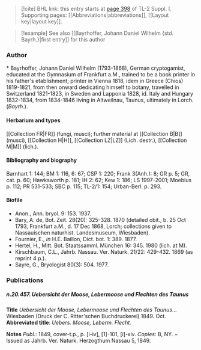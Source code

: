> [!cite] BHL link: this entry starts at [page 398](https://www.biodiversitylibrary.org/item/103858#page/410/mode/1up) of TL-2 Suppl. I.
> Supporting pages: [[Abbreviations|abbreviations]], [[Layout key|layout key]].

> [!example] See also [[Bayrhoffer, Johann Daniel Wilhelm {std. Bayrh.}|first entry]] for this author

### Author

\* Bayrhoffer, Johann Daniel Wilhelm (1793-1868), German cryptogamist, educated at the Gymnasium of Frankfurt a.M., trained to be a book printer in his father's etablishment; printer in Vienna 1818, idem in Greece (Chios) 1819-1821, from then onward dedicating himself to botany, travelled in Switzerland 1821-1823, in Sweden and Lapponia 1828, id. Italy and Hungary 1832-1834, from 1834-1846 living in Altweilnau, Taunus, ultimately in Lorch. (*Bayrh.*).

#### Herbarium and types

[[Collection FR|FR]] (fungi, musci); further material at [[Collection B|B]] (musci), [[Collection H|H]], [[Collection LZ|LZ]] (Lich. destr.), [[Collection M|M]] (lich.).

#### Bibliography and biography

Barnhart 1: 144; BM 1: 116, 6: 67; CSP 1: 220; Frank 3(Anh.): 8; GR p. 5; GR, cat. p. 60; Hawksworth p. 181; IH 2: 62; Kew 1: 186; LS 1997-2001; Moebius p. 112; PR 531-533; SBC p. 115; TL-2/1: 154; Urban-Berl. p. 293.

#### Biofile

- Anon., Ann. bryol. 9: 153. 1937.
- Bary, A. de, Bot. Zeit. 28(20): 325-328. 1870 (detailed obit., b. 25 Oct 1793, Frankfurt a.M., d. 17 Dec 1868, Lorch; collections given to Nassauischen naturhist. Landesmuseum, Wiesbaden).
- Fournier, E., *in* H.E. Baillon, Dict. bot. 1: 389. 1877.
- Hertel, H., Mitt. Bot. Staatssamml. München 16: 345. 1980 (lich. at M).
- Kirschbaum, C.L., Jahrb. Nassau. Ver. Naturk. 21/22: 429-432. 1869 (as reprint 4 p.).
- Sayre, G., Bryologist 80(3): 504. 1977.

### Publications

##### n.20.457. Uebersicht der Moose, Lebermoose und Flechten des Taunus

**Title**
*Uebersicht der Moose, Lebermoose und Flechten des Taunus*... Wiesbaden (Druck der C. Ritter'schen Buchdruckerei) 1849. Oct.
**Abbreviated title**: *Uebers. Moose, Leberm. Flecht.*

**Notes**
*Publ*.: 1849, cover-t.p., p. \[i-iv\], \[1\]-101, \[i\]-xiv. *Copies*: B, NY. − Issued as Jahrb. Ver. Naturk. Herzogthum Nassau 5, 1849.

